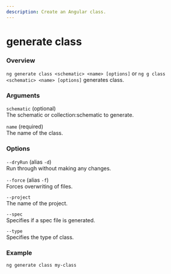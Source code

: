 ```yaml
---
description: Create an Angular class.
---
```


# generate class

### Overview

`ng generate class <schematic> <name> [options]` or `ng g class <schematic> <name> [options]` generates class.

### Arguments

`schematic` \(optional\)  
The schematic or collection:schematic to generate.

`name` \(required\)  
The name of the class.

### Options

`--dryRun` \(alias `-d`\)  
Run through without making any changes.

`--force` \(alias `-f`\)  
Forces overwriting of files.

`--project`  
The name of the project.

`--spec`  
Specifies if a spec file is generated.

`--type`  
Specifies the type of class.

### Example

```bash
ng generate class my-class
```

